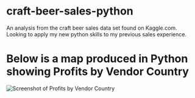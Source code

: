 # craft-beer-sales-python
An analysis from the craft beer sales data set found on Kaggle.com. Looking to apply my new python skills to my previous sales experience. 

# Below is a map produced in Python showing Profits by Vendor Country


![Screenshot of Profits by Vendor Country](https://i.imgur.com/A8xJrUU.png)


